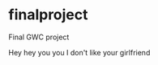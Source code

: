 # finalproject
Final GWC project

<html>
<head>
Hey hey you you I don't like your girlfriend
<head>

<html>
